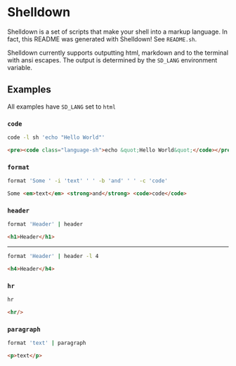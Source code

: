 # Shelldown

Shelldown is a set of scripts that make your shell into a markup language. In fact, this README was generated with Shelldown! See `README.sh`.

Shelldown currently supports outputting html, markdown and to the terminal with ansi escapes. The output is determined by the `SD_LANG` environment variable.

## Examples

All examples have `SD_LANG` set to `html`

### `code`

```bash
code -l sh 'echo "Hello World"'
```

```html
<pre><code class="language-sh">echo &quot;Hello World&quot;</code></pre>
```

### `format`

```bash
format 'Some ' -i 'text' ' ' -b 'and' ' ' -c 'code'
```

```html
Some <em>text</em> <strong>and</strong> <code>code</code>
```

### `header`

```bash
format 'Header' | header
```

```html
<h1>Header</h1>
```

---
```bash
format 'Header' | header -l 4
```

```html
<h4>Header</h4>
```

### `hr`

```bash
hr
```

```html
<hr/>
```

### `paragraph`

```bash
format 'text' | paragraph
```

```html
<p>text</p>
```

